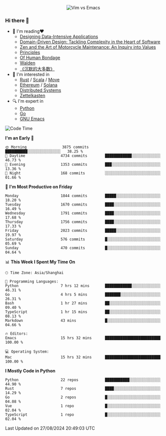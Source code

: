 <p align="center">
    <img src="https://gist.githubusercontent.com/coldnight/e696baffb094e71c96cb302118878eae/raw/40ea5053a6f66cc65f90f437e4173497da225958/banner.gif" alt="Vim vs Emacs" />
</p>

### Hi there 👋

- 📖 I'm reading❤️
    + [Designing Data-Intensive Applications](https://www.oreilly.com/library/view/designing-data-intensive-applications/9781491903063/)
    + [Domain-Driven Design: Tackling Complexity in the Heart of Software](https://www.dddcommunity.org/book/evans_2003/)
    + [Zen and the Art of Motorcycle Maintenance: An Inquiry into Values](https://en.wikipedia.org/wiki/Zen_and_the_Art_of_Motorcycle_Maintenance)
    + [Principles](https://www.principles.com/)
    + [Of Human Bondage](https://en.wikipedia.org/wiki/Of_Human_Bondage)
    + [Walden](https://en.wikipedia.org/wiki/Walden)
    + [《沉默的大多数》](https://en.wikipedia.org/wiki/Silent_majority)
- 🌱 I'm interested in
    + [Rust](https://www.rust-lang.org/) / [Scala](https://www.scala-lang.org/) / [Move](https://github.com/move-language/move/)
    + [Ethereum](https://ethereum.org/en/) / [Solana](https://solana.com/)
	+ [Distributed Systems](https://www.linuxzen.com/notes/topics/20200320174417_%E5%88%86%E5%B8%83%E5%BC%8F/)
	+ [Zettelkasten](https://www.linuxzen.com/notes/notes/20220120080920-slip_box/)
- 🔍 I'm expert in
    + [Python](https://www.python.org/)
    + [Go](https://go.dev/)
    + [GNU Emacs](https://www.gnu.org/software/emacs/)

<!--START_SECTION:waka-->
![Code Time](http://img.shields.io/badge/Code%20Time-3%2C135%20hrs%2023%20mins-blue)

**I'm an Early 🐤** 

```text
🌞 Morning                3875 commits        ██████████░░░░░░░░░░░░░░░   38.25 % 
🌆 Daytime                4734 commits        ████████████░░░░░░░░░░░░░   46.73 % 
🌃 Evening                1353 commits        ███░░░░░░░░░░░░░░░░░░░░░░   13.36 % 
🌙 Night                  168 commits         ░░░░░░░░░░░░░░░░░░░░░░░░░   01.66 % 
```
📅 **I'm Most Productive on Friday** 

```text
Monday                   1844 commits        █████░░░░░░░░░░░░░░░░░░░░   18.20 % 
Tuesday                  1670 commits        ████░░░░░░░░░░░░░░░░░░░░░   16.49 % 
Wednesday                1791 commits        ████░░░░░░░░░░░░░░░░░░░░░   17.68 % 
Thursday                 1756 commits        ████░░░░░░░░░░░░░░░░░░░░░   17.33 % 
Friday                   2023 commits        █████░░░░░░░░░░░░░░░░░░░░   19.97 % 
Saturday                 576 commits         █░░░░░░░░░░░░░░░░░░░░░░░░   05.69 % 
Sunday                   470 commits         █░░░░░░░░░░░░░░░░░░░░░░░░   04.64 % 
```


📊 **This Week I Spent My Time On** 

```text
🕑︎ Time Zone: Asia/Shanghai

💬 Programming Languages: 
Python                   7 hrs 12 mins       ████████████░░░░░░░░░░░░░   46.31 % 
Go                       4 hrs 5 mins        ███████░░░░░░░░░░░░░░░░░░   26.31 % 
Bash                     1 hr 27 mins        ██░░░░░░░░░░░░░░░░░░░░░░░   09.40 % 
TypeScript               1 hr 15 mins        ██░░░░░░░░░░░░░░░░░░░░░░░   08.13 % 
Markdown                 43 mins             █░░░░░░░░░░░░░░░░░░░░░░░░   04.66 % 

🔥 Editors: 
Emacs                    15 hrs 32 mins      █████████████████████████   100.00 % 

💻 Operating System: 
Mac                      15 hrs 32 mins      █████████████████████████   100.00 % 
```

**I Mostly Code in Python** 

```text
Python                   22 repos            ███████████░░░░░░░░░░░░░░   44.90 % 
Rust                     7 repos             ████░░░░░░░░░░░░░░░░░░░░░   14.29 % 
Go                       2 repos             █░░░░░░░░░░░░░░░░░░░░░░░░   04.08 % 
Vue                      1 repo              █░░░░░░░░░░░░░░░░░░░░░░░░   02.04 % 
TypeScript               1 repo              █░░░░░░░░░░░░░░░░░░░░░░░░   02.04 % 
```




 Last Updated on 27/08/2024 20:49:03 UTC
<!--END_SECTION:waka-->
